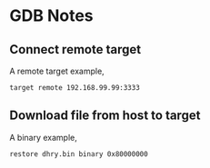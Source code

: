 # GDB Notes
## Connect remote target
A remote target example,
```
target remote 192.168.99.99:3333
```
## Download file from host to target
A binary example,
```
restore dhry.bin binary 0x80000000
```
